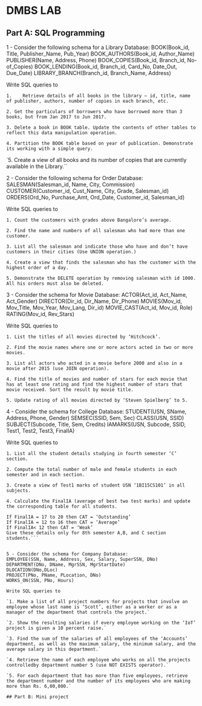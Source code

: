 # DMBS LAB

## Part A: SQL Programming

1 -  Consider the following schema for a Library Database:
BOOK(Book_id, Title, Publisher_Name, Pub_Year)
BOOK_AUTHORS(Book_id, Author_Name)
PUBLISHER(Name, Address, Phone)
BOOK_COPIES(Book_id, Branch_id, No-of_Copies)
BOOK_LENDING(Book_id, Branch_id, Card_No, Date_Out, Due_Date)
LIBRARY_BRANCH(Branch_id, Branch_Name, Address)

Write SQL queries to

 `1.	Retrieve details of all books in the library – id, title, name of publisher, authors, number of copies in each branch, etc.`

`2.	Get the particulars of borrowers who have borrowed more than 3 books, but from Jan 2017 to Jun 2017.`

`3.	Delete a book in BOOK table. Update the contents of other tables to reflect this data manipulation operation.`

`4.	Partition the BOOK table based on year of publication. Demonstrate its working with a simple query.`

`5.	Create a view of all books and its number of copies that are currently available in the Library.``


2 - Consider the following schema for Order Database:
SALESMAN(Salesman_id, Name, City, Commission)
CUSTOMER(Customer_id, Cust_Name, City, Grade, Salesman_id)
ORDERS(Ord_No, Purchase_Amt, Ord_Date, Customer_id, Salesman_id)

Write SQL queries to

`1. Count the customers with grades above Bangalore’s average.`

`2. Find the name and numbers of all salesman who had more than one customer.`

`3. List all the salesman and indicate those who have and don’t have customers in
their cities (Use UNION operation.)`

`4. Create a view that finds the salesman who has the customer with the highest
order of a day.`

`5. Demonstrate the DELETE operation by removing salesman with id 1000. All
his orders must also be deleted.`


3 - Consider the schema for Movie Database:
ACTOR(Act_id, Act_Name, Act_Gender)
DIRECTOR(Dir_id, Dir_Name, Dir_Phone)
MOVIES(Mov_id, Mov_Title, Mov_Year, Mov_Lang, Dir_id)
MOVIE_CAST(Act_id, Mov_id, Role)
RATING(Mov_id, Rev_Stars)

Write SQL queries to

`1. List the titles of all movies directed by ‘Hitchcock’.`

`2. Find the movie names where one or more actors acted in two or more movies.`

`3. List all actors who acted in a movie before 2000 and also in a movie after 2015 (use JOIN operation).`

`4. Find the title of movies and number of stars for each movie that has at least one rating and find the highest number of stars that movie received. Sort the result by movie title.`

`5. Update rating of all movies directed by ‘Steven Spielberg’ to 5.`


4 - Consider the schema for College Database:
STUDENT(USN, SName, Address, Phone, Gender)
SEMSEC(SSID, Sem, Sec)
CLASS(USN, SSID)
SUBJECT(Subcode, Title, Sem, Credits)
IAMARKS(USN, Subcode, SSID, Test1, Test2, Test3, FinalIA)

Write SQL queries to

`1.	List all the student details studying in fourth semester ‘C’ section.`

`2. Compute the total number of male and female students in each semester and in each section.`

`3. Create a view of Test1 marks of student USN ‘1BI15CS101’ in all subjects.`

`4. Calculate the FinalIA (average of best two test marks) and update the corresponding table for all students.`

```5. Categorize students based on the following criterion:
If FinalIA = 17 to 20 then CAT = ‘Outstanding’
If FinalIA = 12 to 16 then CAT = ‘Average’
If FinalIA< 12 then CAT = ‘Weak’
Give these details only for 8th semester A,B, and C section students.```


5 - Consider the schema for Company Database:
EMPLOYEE(SSN, Name, Address, Sex, Salary, SuperSSN, DNo)
DEPARTMENT(DNo, DName, MgrSSN, MgrStartDate)
DLOCATION(DNo,DLoc)
PROJECT(PNo, PName, PLocation, DNo)
WORKS_ON(SSN, PNo, Hours)

Write SQL queries to

`1. Make a list of all project numbers for projects that involve an employee whose last name is ‘Scott’, either as a worker or as a manager of the department that controls the project.`

`2. Show the resulting salaries if every employee working on the ‘IoT’ project is given a 10 percent raise.`

`3. Find the sum of the salaries of all employees of the ‘Accounts’ department, as well as the maximum salary, the minimum salary, and the average salary in this department.`

`4. Retrieve the name of each employee who works on all the projects controlledby department number 5 (use NOT EXISTS operator).`

`5. For each department that has more than five employees, retrieve the department number and the number of its employees who are making more than Rs. 6,00,000.`

## Part B: Mini project
